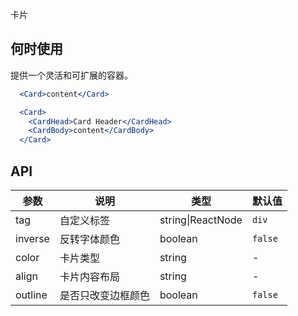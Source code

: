 卡片

## 何时使用
提供一个灵活和可扩展的容器。

````jsx
  <Card>content</Card>
````

````jsx
  <Card>
    <CardHead>Card Header</CardHead>
    <CardBody>content</CardBody>
  </Card>
````

## API

| 参数 | 说明 | 类型 | 默认值 |
| --- | --- | --- | --- |
| tag | 自定义标签 | string\|ReactNode | `div` |
| inverse | 反转字体颜色 | boolean | `false` |
| color | 卡片类型 | string | - |
| align | 卡片内容布局 | string | - |
| outline | 是否只改变边框颜色 | boolean | `false` |

